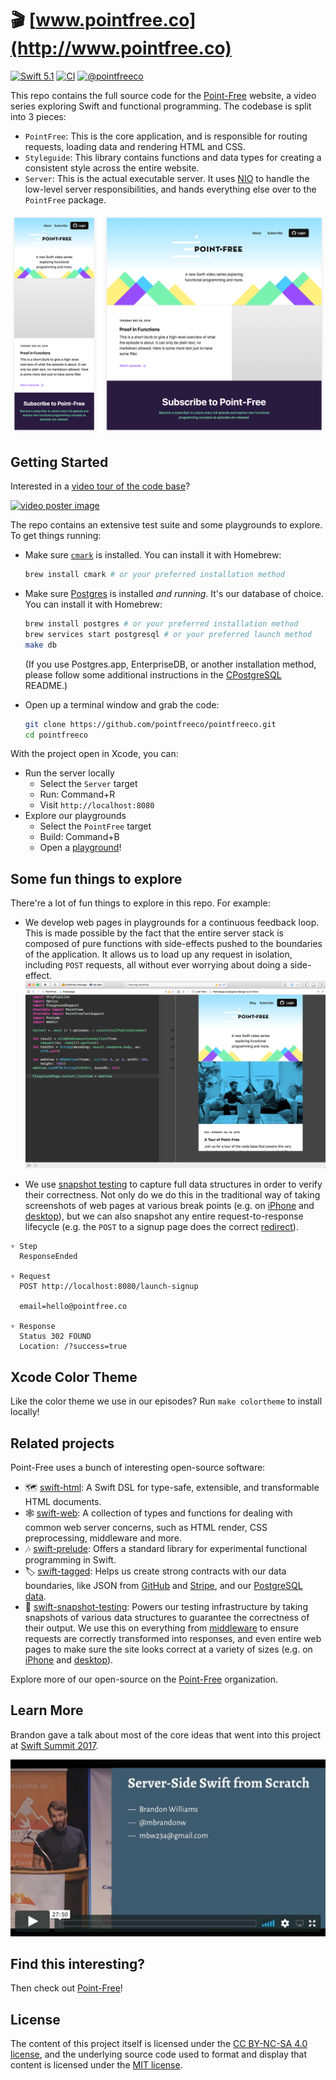 # 🎬 [www.pointfree.co](http://www.pointfree.co)

[![Swift 5.1](https://img.shields.io/badge/swift-5.1-ED523F.svg?style=flat)](https://swift.org/download/)
[![CI](https://github.com/pointfreeco/pointfreeco/workflows/CI/badge.svg)](https://actions-badge.atrox.dev/pointfreeco/pointfreeco/goto)
[![@pointfreeco](https://img.shields.io/badge/contact-@pointfreeco-5AA9E7.svg?style=flat)](https://twitter.com/pointfreeco)

This repo contains the full source code for the [Point-Free](http://www.pointfree.co) website, a video series exploring Swift and functional programming. The codebase is split into 3 pieces:

* `PointFree`: This is the core application, and is responsible for routing requests, loading data and rendering HTML and CSS.
* `Styleguide`: This library contains functions and data types for creating a consistent style across the entire website.
* `Server`: This is the actual executable server. It uses [NIO](https://github.com/apple/swift-nio) to handle the low-level server responsibilities, and hands everything else over to the `PointFree` package.

![Point-Free Homepage](.github/pointfreeco-announcement-homepage.png)

## Getting Started

Interested in a [video tour of the code base](https://www.pointfree.co/episodes/ep22-a-tour-of-point-free)?

<a href="https://www.pointfree.co/episodes/ep22-a-tour-of-point-free">
  <img alt="video poster image" src="https://d1hf1soyumxcgv.cloudfront.net/0022-tour-of-pointfreeco/poster.jpg" width="480">
</a>

The repo contains an extensive test suite and some playgrounds to explore. To get things running:

* Make sure [`cmark`](https://github.com/commonmark/cmark) is installed. You can install it with Homebrew:
  ``` sh
  brew install cmark # or your preferred installation method
  ```

* Make sure [Postgres](https://www.postgresql.org) is installed _and running_. It's our database of choice. You can install it with Homebrew:
  ``` sh
  brew install postgres # or your preferred installation method
  brew services start postgresql # or your preferred launch method
  make db
  ```
  (If you use Postgres.app, EnterpriseDB, or another installation method, please follow some additional instructions in the [CPostgreSQL](https://github.com/vapor-community/cpostgresql) README.)

* Open up a terminal window and grab the code:
  ``` sh
  git clone https://github.com/pointfreeco/pointfreeco.git
  cd pointfreeco
  ```

With the project open in Xcode, you can:

* Run the server locally
  * Select the `Server` target
  * Run: Command+R
  * Visit `http://localhost:8080`
* Explore our playgrounds
  * Select the `PointFree` target
  * Build: Command+B
  * Open a [playground](https://github.com/pointfreeco/pointfreeco/tree/master/PointFree.playground)!

## Some fun things to explore

There're a lot of fun things to explore in this repo. For example:

  * We develop web pages in playgrounds for a continuous feedback loop. This is made possible by the fact that the entire server stack is composed of pure functions with side-effects pushed to the boundaries of the application. It allows us to load up any request in isolation, including `POST` requests, all without ever worrying about doing a side-effect.
![Server side Swift in a playground](.github/pointfreeco-playgrounds.png)

  * We use [snapshot testing](https://github.com/pointfreeco/swift-snapshot-testing) to capture full data structures in order to verify their correctness. Not only do we do this in the traditional way of taking screenshots of web pages at various break points (e.g. on [iPhone](https://github.com/pointfreeco/pointfreeco/blob/fe09eae49835b603ee8083bdfdcee45b3fed81b0/Tests/PointFreeTests/__Snapshots__/LaunchSignupTests/testHome.3._375.0x667.0.png) and [desktop](https://github.com/pointfreeco/pointfreeco/blob/fe09eae49835b603ee8083bdfdcee45b3fed81b0/Tests/PointFreeTests/__Snapshots__/LaunchSignupTests/testHome.5._800.0x600.0.png)), but we can also snapshot any entire request-to-response lifecycle (e.g. the `POST` to a signup page does the correct [redirect](https://github.com/pointfreeco/pointfreeco/blob/fe09eae49835b603ee8083bdfdcee45b3fed81b0/Tests/PointFreeTests/__Snapshots__/LaunchSignupTests/testSignup.1.Conn.txt)).

```
▿ Step
  ResponseEnded

▿ Request
  POST http://localhost:8080/launch-signup

  email=hello@pointfree.co

▿ Response
  Status 302 FOUND
  Location: /?success=true
```

## Xcode Color Theme

Like the color theme we use in our episodes? Run `make colortheme` to install locally!

## Related projects

Point-Free uses a bunch of interesting open-source software:

  * 🗺 [swift-html](https://www.github.com/pointfreeco/swift-html): A Swift DSL for type-safe, extensible, and transformable HTML documents.
  * 🕸 [swift-web](https://www.github.com/pointfreeco/swift-web): A collection of types and functions for dealing with common web server concerns, such as HTML render, CSS preprocessing, middleware and more.
  * 🎶 [swift-prelude](https://www.github.com/pointfreeco/swift-prelude): Offers a standard library for experimental functional programming in Swift.
  * 🏷 [swift-tagged](https://www.github.com/pointfreeco/swift-tagged): Helps us create strong contracts with our data boundaries, like JSON from [GitHub](https://github.com/pointfreeco/pointfreeco/blob/d2dd9ff0f8caf0c8660eace050b7436c02e19aba/Sources/PointFree/GitHub.swift#L56) and [Stripe](https://github.com/pointfreeco/pointfreeco/blob/d2dd9ff0f8caf0c8660eace050b7436c02e19aba/Sources/PointFree/Stripe.swift#L92), and our [PostgreSQL data](https://github.com/pointfreeco/pointfreeco/blob/d2dd9ff0f8caf0c8660eace050b7436c02e19aba/Sources/PointFree/Database.swift#L95).
  * 📸 [swift-snapshot-testing](https://www.github.com/pointfreeco/swift-snapshot-testing): Powers our testing infrastructure by taking snapshots of various data structures to guarantee the correctness of their output. We use this on everything from [middleware](https://github.com/pointfreeco/pointfreeco/blob/27f6eae212c1fea48da24b1f16a26043baaea4aa/Tests/PointFreeTests/__Snapshots__/LaunchSignupTests/testSignup.1.Conn.txt) to ensure requests are correctly transformed into responses, and even entire web pages to make sure the site looks correct at a variety of sizes (e.g. on [iPhone](https://github.com/pointfreeco/pointfreeco/blob/fe09eae49835b603ee8083bdfdcee45b3fed81b0/Tests/PointFreeTests/__Snapshots__/LaunchSignupTests/testHome.3._375.0x667.0.png) and [desktop](https://github.com/pointfreeco/pointfreeco/blob/fe09eae49835b603ee8083bdfdcee45b3fed81b0/Tests/PointFreeTests/__Snapshots__/LaunchSignupTests/testHome.5._800.0x600.0.png)).

Explore more of our open-source on the [Point-Free](https://github.com/pointfreeco) organization.

## Learn More

Brandon gave a talk about most of the core ideas that went into this project at [Swift Summit 2017](http://www.swiftsummit.com).

<a href="https://www.skilled.io/u/swiftsummit/server-side-swift-from-scratch">
  <img src=".github/serve-side-swift-from-scratch.jpg" width="560" style="max-width: 100%;" alt="The two sides of writing testable code" />
</a>


## Find this interesting?

Then check out [Point-Free](https://www.pointfree.co)!

## License

The content of this project itself is licensed under the [CC BY-NC-SA 4.0 license](https://creativecommons.org/licenses/by-nc-sa/4.0/), and the underlying source code used to format and display that content is licensed under the [MIT license](LICENSE).
